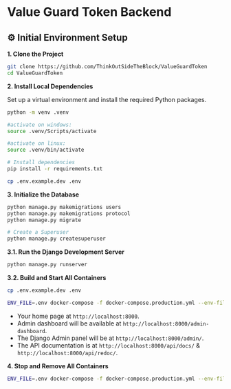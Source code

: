 

# Value Guard Token Backend


## ⚙️ Initial Environment Setup

**1. Clone the Project**

```bash
git clone https://github.com/ThinkOutSideTheBlock/ValueGuardToken
cd ValueGuardToken
```

**2. Install Local Dependencies**

Set up a virtual environment and install the required Python packages.

```bash
python -m venv .venv

#activate on windows:
source .venv/Scripts/activate

#activate on linux:
source .venv/bin/activate

# Install dependencies
pip install -r requirements.txt
```

```bash
cp .env.example.dev .env
```

**3. Initialize the Database**

```bash
python manage.py makemigrations users
python manage.py makemigrations protocol
python manage.py migrate
```

```bash
# Create a Superuser
python manage.py createsuperuser
```

**3.1. Run the Django Development Server**

```bash
python manage.py runserver
```

**3.2. Build and Start All Containers**

```bash
cp .env.example.dev .env
```

```bash
ENV_FILE=.env docker-compose -f docker-compose.production.yml --env-file .env -p backend-prod up -d --build
```

-   Your home page at `http://localhost:8000`.
-   Admin dashboard will be available at `http://localhost:8000/admin-dashboard`.
-   The Django Admin panel will be at `http://localhost:8000/admin/`.
-   The API documentation is at `http://localhost:8000/api/docs/` & `http://localhost:8000/api/redoc/`.


**4. Stop and Remove All Containers**

```bash
ENV_FILE=.env docker-compose -f docker-compose.production.yml --env-file .env -p backend-prod down -v
```